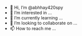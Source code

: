 - 👋 Hi, I’m @abhhay420spy
- 👀 I’m interested in ...
- 🌱 I’m currently learning ...
- 💞️ I’m looking to collaborate on ...
- 📫 How to reach me ...

<!---
abhhay420spy/abhhay420spy is a ✨ special ✨ repository because its `README.md` (this file) appears on your GitHub profile.
You can click the Preview link to take a look at your changes.
--->
